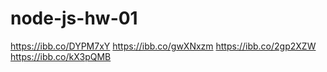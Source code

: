 # node-js-hw-01

https://ibb.co/DYPM7xY
https://ibb.co/gwXNxzm
https://ibb.co/2gp2XZW
https://ibb.co/kX3pQMB
